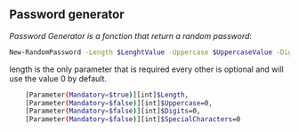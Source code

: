 ## Password generator

*Password Generator is a fonction that return a random password*:

```sh
New-RandomPassword -Length $LenghtValue -Uppercase $UppercaseValue -Digits $DigitsValue -SpecialCharacters $SpecialValue
```

length is the only parameter that is required every other is optional and will use the value 0 by default.

```sh
    [Parameter(Mandatory=$true)][int]$Length,
    [Parameter(Mandatory=$false)][int]$Uppercase=0,
    [Parameter(Mandatory=$false)][int]$Digits=0,
    [Parameter(Mandatory=$false)][int]$SpecialCharacters=0
```

